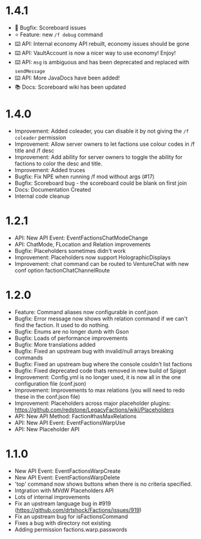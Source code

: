 # 1.4.1
* 🐞 Bugfix: Scoreboard issues 
* ⭐️ Feature: new `/f debug` command
* ⌨️ API: Internal economy API rebuilt, economy issues should be gone
* ⌨️ API: VaultAccount is now a nicer way to use economy! Enjoy! 
* ⌨️ API: `msg` is ambiguous and has been deprecated and replaced with `sendMessage`
* ⌨️ API: More JavaDocs have been added!
* 📚 Docs: Scoreboard wiki has been updated

# 1.4.0
* Improvement: Added coleader, you can disable it by not giving the `/f coleader` permission
* Improvement: Allow server owners to let factions use colour codes in /f title and /f desc
* Improvement: Add ability for server owners to toggle the ability for factions to color the desc and title.
* Improvement: Added truces
* Bugfix: Fix NPE when running /f mod without args (#17)
* Bugfix: Scoreboard bug - the scoreboard could be blank on first join
* Docs: Documentation Created
* Internal code cleanup

# 1.2.1
* API: New API Event: EventFactionsChatModeChange
* API: ChatMode, FLocation and Relation improvements
* Bugfix: Placeholders sometimes didn't work
* Improvement: Placeholders now support HolographicDisplays
* Improvement: chat command can be routed to VentureChat with new conf option factionChatChannelRoute

# 1.2.0
* Feature: Command aliases now configurable in conf.json
* Bugfix: Error message now shows with relation command if we can't find the faction. It used to do nothing.
* Bugfix: Enums are no longer dumb with Gson
* Bugfix: Loads of performance improvements 
* Bugfix: More translations added 
* Bugfix: Fixed an upstream bug with invalid/null arrays breaking commands
* Bugfix: Fixed an upstream bug where the console couldn’t list factions
* Bugfix: Fixed deprecated code thats removed in new build of Spigot
* Improvement: Config.yml is no longer used, it is now all in the one configuration file (conf.json)
* Improvement: Improvements to max relations (you will need to redo these in the conf.json file)
* Improvement: Placeholders across major placeholder plugins: https://github.com/redstone/LegacyFactions/wiki/Placeholders
* API: New API Method: Faction#hasMaxRelations
* API: New API Event: EventFactionsWarpUse
* API: New Placeholder API

# 1.1.0
* New API Event: EventFactionsWarpCreate
* New API Event: EventFactionsWarpDelete
* 'top' command now shows buttons when there is no criteria specified. 
* Intgration with MVdW Placeholders API
* Lots of internal improvements
* Fix an upstream language bug in #919 (https://github.com/drtshock/Factions/issues/919)
* Fix an upstream bug for isFactionsCommand
* Fixes a bug with directory not existing
* Adding permission factions.warp.passwords
